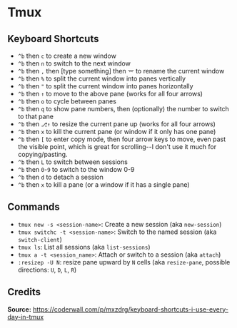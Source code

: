 # Tmux

## Keyboard Shortcuts

* `^b` then `c` to create a new window
* `^b` then `n` to switch to the next window
* `^b` then `,` then [type something] then `⌤` to rename the current window
* `^b` then `%` to split the current window into panes vertically
* `^b` then `"` to split the current window into panes horizontally
* `^b` then `↑` to move to the above pane (works for all four arrows)
* `^b` then `o` to cycle between panes
* `^b` then `q` to show pane numbers, then (optionally) the number to switch to that pane
* `^b` then `⎇↑` to resize the current pane up (works for all four arrows)
* `^b` then `x` to kill the current pane (or window if it only has one pane)
* `^b` then `[` to enter copy mode, then four arrow keys to move, even past the visible point, which is great for scrolling--I don't use it much for copying/pasting.
* `^b` then `L` to switch between sessions
* `^b` then `0`-`9` to switch to the window 0-9
* `^b` then `d` to detach a session
* `^b` then `x` to kill a pane (or a window if it has a single pane)


## Commands

* `tmux new -s <session-name>`: Create a new session (aka `new-session`)
* `tmux switchc -t <session-name>`: Switch to the named session (aka `switch-client`)
* `tmux ls`: List all sessions (aka `list-sessions`)
* `tmux a -t <session_name>`: Attach or switch to a session (aka `attach`)
* `:resizep -U N`: resize pane upward by `N` cells (aka `resize-pane`, possible directions: `U`, `D`, `L`, `R`)


## Credits

__Source:__ https://coderwall.com/p/mxzdrg/keyboard-shortcuts-i-use-every-day-in-tmux

